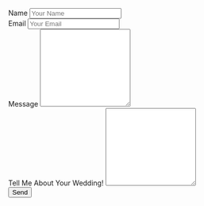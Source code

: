 <form method="POST" netlify>
  <div class="form-group">
    <label for="name">Name</label>
    <input type="text" class="form-control" id="name" placeholder="Your Name"></input>
  </div>
  <div class="form-group">
    <label for="email">Email</label>
    <input type="email" class="form-control" id="email" name="_replyto" placeholder="Your Email"></input>
  </div>
  <div class="form-group">
    <label for="message">Message</label>
    <textarea class="form-control" name="message" rows="10"></textarea>
  </div>
    <div class="form-group">
    <label for="message">Tell Me About Your Wedding!</label>
    <textarea class="form-control" name="message" rows="10"></textarea>
  </div>
    <button class="form-control">Send</button>
</form>
